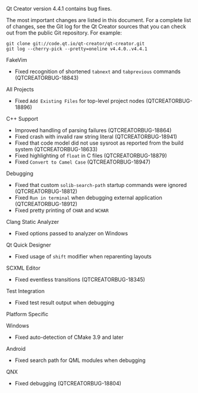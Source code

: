 Qt Creator version 4.4.1 contains bug fixes.

The most important changes are listed in this document. For a complete
list of changes, see the Git log for the Qt Creator sources that
you can check out from the public Git repository. For example:

    git clone git://code.qt.io/qt-creator/qt-creator.git
    git log --cherry-pick --pretty=oneline v4.4.0..v4.4.1

FakeVim

* Fixed recognition of shortened `tabnext` and `tabprevious` commands
  (QTCREATORBUG-18843)

All Projects

* Fixed `Add Existing Files` for top-level project nodes (QTCREATORBUG-18896)

C++ Support

* Improved handling of parsing failures (QTCREATORBUG-18864)
* Fixed crash with invalid raw string literal (QTCREATORBUG-18941)
* Fixed that code model did not use sysroot as reported from the build system
  (QTCREATORBUG-18633)
* Fixed highlighting of `float` in C files (QTCREATORBUG-18879)
* Fixed `Convert to Camel Case` (QTCREATORBUG-18947)

Debugging

* Fixed that custom `solib-search-path` startup commands were ignored
  (QTCREATORBUG-18812)
* Fixed `Run in terminal` when debugging external application
  (QTCREATORBUG-18912)
* Fixed pretty printing of `CHAR` and `WCHAR`

Clang Static Analyzer

* Fixed options passed to analyzer on Windows

Qt Quick Designer

* Fixed usage of `shift` modifier when reparenting layouts

SCXML Editor

* Fixed eventless transitions (QTCREATORBUG-18345)

Test Integration

* Fixed test result output when debugging

Platform Specific

Windows

* Fixed auto-detection of CMake 3.9 and later

Android

* Fixed search path for QML modules when debugging

QNX

* Fixed debugging (QTCREATORBUG-18804)
